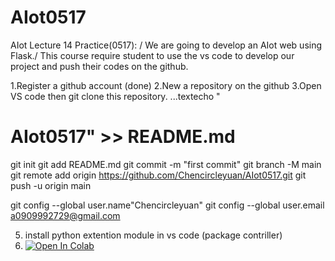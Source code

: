 # AIot0517
AIot Lecture 14 Practice(0517): /
We are going to develop an AIot web using Flask./
This course require student to use the vs code to develop our project and push their codes on the github.

1.Register a github account (done)
2.New a repository on the github
3.Open VS code then git clone this repository.
...textecho "
# AIot0517" >> README.md
git init
git add README.md
git commit -m "first commit"
git branch -M main
git remote add origin https://github.com/Chencircleyuan/AIot0517.git
git push -u origin main

git config --global user.name"Chencircleyuan"
git config --global user.email a0909992729@gmail.com

5. install python extention module in vs code (package contriller)
6. [![Open In Colab](https://colab.research.google.com/assets/colab-badge.svg)](https://colab.research.google.com/github/googlecolab/colabtools/blob/master/notebooks/colab-github-demo.ipynb)